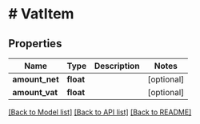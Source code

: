 # # VatItem

## Properties

Name | Type | Description | Notes
------------ | ------------- | ------------- | -------------
**amount_net** | **float** |  | [optional]
**amount_vat** | **float** |  | [optional]

[[Back to Model list]](../../README.md#models) [[Back to API list]](../../README.md#endpoints) [[Back to README]](../../README.md)

